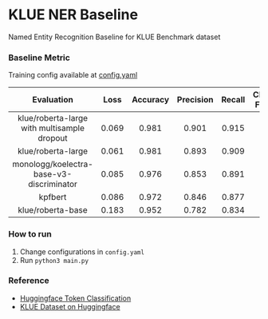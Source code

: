 # KLUE NER Baseline

Named Entity Recognition Baseline for KLUE Benchmark dataset

### Baseline Metric

Training config available at [config.yaml](./config.yaml)

|                 Evaluation                  | Loss  | Accuracy | Precision | Recall | Character F1 Score |
| :-----------------------------------------: | :---: | :------: | :-------: | :----: | :----------------: |
| klue/roberta-large with multisample dropout | 0.069 |  0.981   |   0.901   | 0.915  |       0.908        |
|             klue/roberta-large              | 0.061 |  0.981   |   0.893   | 0.909  |       0.899        |
|  monologg/koelectra-base-v3-discriminator   | 0.085 |  0.976   |   0.853   | 0.891  |       0.872        |
|                   kpfbert                   | 0.086 |  0.972   |   0.846   | 0.877  |       0.861        |
|              klue/roberta-base              | 0.183 |  0.952   |   0.782   | 0.834  |       0.807        |

### How to run

1. Change configurations in `config.yaml`
2. Run `python3 main.py`

### Reference

- [Huggingface Token Classification](https://github.com/huggingface/notebooks/blob/main/examples/token_classification.ipynb)
- [KLUE Dataset on Huggingface](https://huggingface.co/datasets/klue)
